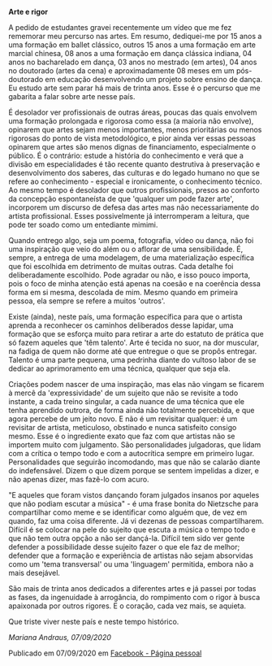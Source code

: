 **Arte e rigor**

A pedido de estudantes gravei recentemente um vídeo que me fez rememorar meu percurso nas artes. Em resumo, dediquei-me por 15 anos a uma formação em ballet clássico, outros 15 anos a uma formação em arte marcial chinesa, 08 anos a uma formação em dança clássica indiana, 04 anos no bacharelado em dança, 03 anos no mestrado (em artes), 04 anos no doutorado (artes da cena) e aproximadamente 08 meses em um pós-doutorado em educação desenvolvendo um projeto sobre ensino de dança. Eu estudo arte sem parar há mais de trinta anos. Esse é o percurso que me gabarita a falar sobre arte nesse país.

É desolador ver profissionais de outras áreas, poucas das quais envolvem uma formação prolongada e rigorosa como essa (a maioria não envolve), opinarem que artes sejam menos importantes, menos prioritárias ou menos rigorosas do ponto de vista metodológico, e pior ainda ver essas pessoas opinarem que artes são menos dignas de financiamento, especialmente o público. É o contrário: estude a história do conhecimento e verá que a divisão em especialidades é tão recente quanto destrutiva à preservação e desenvolvimento dos saberes, das culturas e do legado humano no que se refere ao conhecimento - especial e ironicamente, o conhecimento técnico. Ao mesmo tempo é desolador que outros profissionais, presos ao conforto da concepção espontaneísta de que 'qualquer um pode fazer arte', incorporem um discurso de defesa das artes mas não necessariamente do artista profissional. Esses possivelmente já interromperam a leitura, que pode ter soado como um entediante mimimi.

Quando entrego algo, seja um poema, fotografia, vídeo ou dança, não foi uma inspiração que veio do além ou o aflorar de uma sensibilidade. É, sempre, a entrega de uma modelagem, de uma materialização específica que foi escolhida em detrimento de muitas outras. Cada detalhe foi deliberadamente escolhido. Pode agradar ou não, e isso pouco importa, pois o foco de minha atenção está apenas na coesão e na coerência dessa forma em si mesma, descolada de mim. Mesmo quando em primeira pessoa, ela sempre se refere a muitos 'outros'.

Existe (ainda), neste país, uma formação específica para que o artista aprenda a reconhecer os caminhos deliberados desse lapidar, uma formação que se esforça muito para retirar a arte do estatuto de prática que só fazem aqueles que 'têm talento'. Arte é tecida no suor, na dor muscular, na fadiga de quem não dorme até que entregue o que se propôs entregar. Talento é uma parte pequena, uma pedrinha diante do vultoso labor de se dedicar ao aprimoramento em uma técnica, qualquer que seja ela.

Criações podem nascer de uma inspiração, mas elas não vingam se ficarem à mercê da 'expressividade' de um sujeito que não se revisite a todo instante, a cada treino singular, a cada nuance de uma técnica que ele tenha aprendido outrora, de forma ainda não totalmente percebida, e que agora percebe de um jeito novo. E não é um revisitar qualquer: é um revisitar de artista, meticuloso, obstinado e nunca satisfeito consigo mesmo. Esse é o ingrediente exato que faz com que artistas não se importem muito com julgamento. São personalidades julgadoras, que lidam com a crítica o tempo todo e com a autocrítica sempre em primeiro lugar. Personalidades que seguirão incomodando, mas que não se calarão diante do indefensável. Dizem o que dizem porque se sentem impelidas a dizer, e não apenas dizer, mas fazê-lo com acuro.

"E aqueles que foram vistos dançando foram julgados insanos por aqueles que não podiam escutar a música" - é uma frase bonita do Nietzsche para compartilhar como meme e se identificar como alguém que, de vez em quando, faz uma coisa diferente. Já vi dezenas de pessoas compartilharem. Difícil é se colocar na pele do sujeito que escuta a música o tempo todo e que não tem outra opção a não ser dançá-la. Difícil tem sido ver gente defender a possibilidade desse sujeito fazer o que ele faz de melhor; defender que a formação e experiência de artistas não sejam absorvidas como um 'tema transversal' ou uma 'linguagem' permitida, embora não a mais desejável.

São mais de trinta anos dedicados a diferentes artes e já passei por todas as fases, da ingenuidade à arrogância, do rompimento com o rigor à busca apaixonada por outros rigores. E o coração, cada vez mais, se aquieta.

Que triste viver neste país e neste tempo histórico.

*Mariana Andraus, 07/09/2020*

Publicado em 07/09/2020 em  [Facebook - Página pessoal](https://www.facebook.com/mariana.b.andraus/posts/10160119560157678)